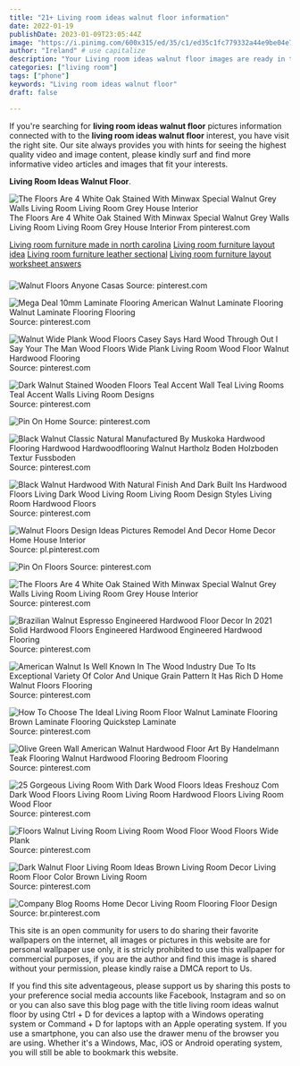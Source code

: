 ```yaml
---
title: "21+ Living room ideas walnut floor information"
date: 2022-01-19
publishDate: 2023-01-09T23:05:44Z
image: "https://i.pinimg.com/600x315/ed/35/c1/ed35c1fc779332a44e9be04e7acbea0b.jpg"
author: "Ireland" # use capitalize
description: "Your Living room ideas walnut floor images are ready in this website. Living room ideas walnut floor are a topic that is being searched for and liked by netizens now. You can Download the Living room ideas walnut floor files here. Get all royalty-free images."
categories: ["living room"]
tags: ["phone"]
keywords: "Living room ideas walnut floor"
draft: false

---
```


If you're searching for **living room ideas walnut floor** pictures information connected with to the **living room ideas walnut floor** interest, you have visit the right  site.  Our site always  provides you with  hints  for seeing  the highest  quality video and image  content, please kindly surf and find more informative video articles and images  that fit your interests.

**Living Room Ideas Walnut Floor**. 

![The Floors Are 4 White Oak Stained With Minwax Special Walnut Grey Walls Living Room Living Room Grey House Interior](https://i.pinimg.com/736x/c3/44/c4/c344c4c0cd4d823c02222ce11af4030b--oak-flooring-hardwood-floors.jpg "The Floors Are 4 White Oak Stained With Minwax Special Walnut Grey Walls Living Room Living Room Grey House Interior")
The Floors Are 4 White Oak Stained With Minwax Special Walnut Grey Walls Living Room Living Room Grey House Interior From pinterest.com

[Living room furniture made in north carolina](/living-room-furniture-made-in-north-carolina/)
[Living room furniture layout idea](/living-room-furniture-layout-idea/)
[Living room furniture leather sectional](/living-room-furniture-leather-sectional/)
[Living room furniture layout worksheet answers](/living-room-furniture-layout-worksheet-answers/)



### 

 


![Walnut Floors Anyone Casas](https://i.pinimg.com/originals/69/36/db/6936dbed6a3baf4870c1e92efc893385.jpg "Walnut Floors Anyone Casas")
Source: pinterest.com

 

![Mega Deal 10mm Laminate Flooring American Walnut Laminate Flooring Walnut Laminate Flooring Flooring](https://i.pinimg.com/originals/9d/77/28/9d7728087446d5920393235f7276d005.jpg "Mega Deal 10mm Laminate Flooring American Walnut Laminate Flooring Walnut Laminate Flooring Flooring")
Source: pinterest.com

 

![Walnut Wide Plank Wood Floors Casey Says Hard Wood Through Out I Say Your The Man Wood Floors Wide Plank Living Room Wood Floor Walnut Hardwood Flooring](https://i.pinimg.com/474x/31/f3/a2/31f3a2e67f740ee41ecc76e4013e7c64.jpg "Walnut Wide Plank Wood Floors Casey Says Hard Wood Through Out I Say Your The Man Wood Floors Wide Plank Living Room Wood Floor Walnut Hardwood Flooring")
Source: pinterest.com

 

![Dark Walnut Stained Wooden Floors Teal Accent Wall Teal Living Rooms Teal Accent Walls Living Room Designs](https://i.pinimg.com/originals/74/fb/f8/74fbf80754af98a775c326bea98c7389.jpg "Dark Walnut Stained Wooden Floors Teal Accent Wall Teal Living Rooms Teal Accent Walls Living Room Designs")
Source: pinterest.com

 

![Pin On Home](https://i.pinimg.com/originals/72/81/68/7281685ef5e5486fa6d45f7ad08b23a6.jpg "Pin On Home")
Source: pinterest.com

 

![Black Walnut Classic Natural Manufactured By Muskoka Hardwood Flooring Hardwood Hardwoodflooring Walnut Hartholz Boden Holzboden Textur Fussboden](https://i.pinimg.com/originals/94/62/c0/9462c0402cc45d58138518b0ee09d0cc.jpg "Black Walnut Classic Natural Manufactured By Muskoka Hardwood Flooring Hardwood Hardwoodflooring Walnut Hartholz Boden Holzboden Textur Fussboden")
Source: pinterest.com

 

![Black Walnut Hardwood With Natural Finish And Dark Built Ins Hardwood Floors Living Dark Wood Living Room Living Room Design Styles Living Room Hardwood Floors](https://i.pinimg.com/originals/28/9d/c3/289dc3f233c775fbe0bf7aa06799864f.jpg "Black Walnut Hardwood With Natural Finish And Dark Built Ins Hardwood Floors Living Dark Wood Living Room Living Room Design Styles Living Room Hardwood Floors")
Source: pinterest.com

 

![Walnut Floors Design Ideas Pictures Remodel And Decor Home Decor Home House Interior](https://i.pinimg.com/originals/52/30/d1/5230d1088c2d1f6572619ca66feac41c.jpg "Walnut Floors Design Ideas Pictures Remodel And Decor Home Decor Home House Interior")
Source: pl.pinterest.com

 

![Pin On Floors](https://i.pinimg.com/originals/17/7e/bb/177ebbccf1f561de58a4a159f0521398.jpg "Pin On Floors")
Source: pinterest.com

 

![The Floors Are 4 White Oak Stained With Minwax Special Walnut Grey Walls Living Room Living Room Grey House Interior](https://i.pinimg.com/736x/c3/44/c4/c344c4c0cd4d823c02222ce11af4030b--oak-flooring-hardwood-floors.jpg "The Floors Are 4 White Oak Stained With Minwax Special Walnut Grey Walls Living Room Living Room Grey House Interior")
Source: pinterest.com

 

![Brazilian Walnut Espresso Engineered Hardwood Floor Decor In 2021 Solid Hardwood Floors Engineered Hardwood Engineered Hardwood Flooring](https://i.pinimg.com/originals/02/d5/3b/02d53bce99e5ca55c10a889e355b2ab3.jpg "Brazilian Walnut Espresso Engineered Hardwood Floor Decor In 2021 Solid Hardwood Floors Engineered Hardwood Engineered Hardwood Flooring")
Source: pinterest.com

 

![American Walnut Is Well Known In The Wood Industry Due To Its Exceptional Variety Of Color And Unique Grain Pattern It Has Rich D Home Walnut Floors Flooring](https://i.pinimg.com/originals/96/53/2f/96532f9e989409819871d4697bef7ee7.jpg "American Walnut Is Well Known In The Wood Industry Due To Its Exceptional Variety Of Color And Unique Grain Pattern It Has Rich D Home Walnut Floors Flooring")
Source: pinterest.com

 

![How To Choose The Ideal Living Room Floor Walnut Laminate Flooring Brown Laminate Flooring Quickstep Laminate](https://i.pinimg.com/originals/2b/81/00/2b8100b04dd812bd385f474fb016c9de.jpg "How To Choose The Ideal Living Room Floor Walnut Laminate Flooring Brown Laminate Flooring Quickstep Laminate")
Source: pinterest.com

 

![Olive Green Wall American Walnut Hardwood Floor Art By Handelmann Teak Flooring Walnut Hardwood Flooring Bedroom Flooring](https://i.pinimg.com/originals/d4/d5/61/d4d561e2ea714ddb8bcd239ebdf99752.jpg "Olive Green Wall American Walnut Hardwood Floor Art By Handelmann Teak Flooring Walnut Hardwood Flooring Bedroom Flooring")
Source: pinterest.com

 

![25 Gorgeous Living Room With Dark Wood Floors Ideas Freshouz Com Dark Wood Floors Living Room Living Room Hardwood Floors Living Room Wood Floor](https://i.pinimg.com/736x/c4/83/fa/c483fae7b9a79be4a1bea5be79fb28a2.jpg "25 Gorgeous Living Room With Dark Wood Floors Ideas Freshouz Com Dark Wood Floors Living Room Living Room Hardwood Floors Living Room Wood Floor")
Source: pinterest.com

 

![Floors Walnut Living Room Living Room Wood Floor Wood Floors Wide Plank](https://i.pinimg.com/originals/00/01/63/000163d6be4f8a532898ddda38d733f3.jpg "Floors Walnut Living Room Living Room Wood Floor Wood Floors Wide Plank")
Source: pinterest.com

 

![Dark Walnut Floor Living Room Ideas Brown Living Room Decor Living Room Floor Color Brown Living Room](https://i.pinimg.com/originals/f3/e6/61/f3e6611cebbf704a4faccac1445cb479.jpg "Dark Walnut Floor Living Room Ideas Brown Living Room Decor Living Room Floor Color Brown Living Room")
Source: pinterest.com

 

![Company Blog Rooms Home Decor Living Room Flooring Floor Design](https://i.pinimg.com/600x315/ed/35/c1/ed35c1fc779332a44e9be04e7acbea0b.jpg "Company Blog Rooms Home Decor Living Room Flooring Floor Design")
Source: br.pinterest.com

 

This site is an open community for users to do sharing their favorite wallpapers on the internet, all images or pictures in this website are for personal wallpaper use only, it is stricly prohibited to use this wallpaper for commercial purposes, if you are the author and find this image is shared without your permission, please kindly raise a DMCA report to Us.

If you find this site adventageous, please support us by sharing this posts to your preference social media accounts like Facebook, Instagram and so on or you can also save this blog page with the title living room ideas walnut floor by using Ctrl + D for devices a laptop with a Windows operating system or Command + D for laptops with an Apple operating system. If you use a smartphone, you can also use the drawer menu of the browser you are using. Whether it's a Windows, Mac, iOS or Android operating system, you will still be able to bookmark this website.
